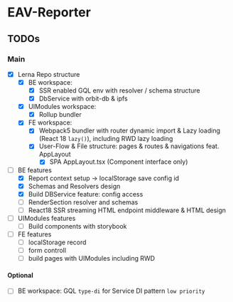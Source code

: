 # EAV-Reporter

## TODOs

### Main

- [x] Lerna Repo structure
  - [x] BE workspace:
    - [x] SSR enabled GQL env with resolver / schema structure
    - [x] DbService with orbit-db & ipfs
  - [x] UIModules workspace:
    - [x] Rollup bundler
  - [x] FE workspace:
    - [x] Webpack5 bundler with router dynamic import & Lazy loading (React 18 `lazy()`), including RWD lazy loading
    - [x] User-Flow & File structure: pages & routes & navigations feat. AppLayout
      - [x] SPA AppLayout.tsx (Component interface only)
- [ ] BE features
  - [x] Report context setup -> localStorage save config id
  - [x] Schemas and Resolvers design
  - [x] Build DBService feature: config access
  - [ ] RenderSection resolver and schemas
  - [ ] React18 SSR streaming HTML endpoint middleware & HTML design
- [ ] UIModules features
  - [ ] Build components with storybook
- [ ] FE features
  - [ ] localStorage record
  - [ ] form controll
  - [ ] build pages with UIModules including RWD

#### Optional

- [ ] BE workspace: GQL `type-di` for Service DI pattern `low priority`
